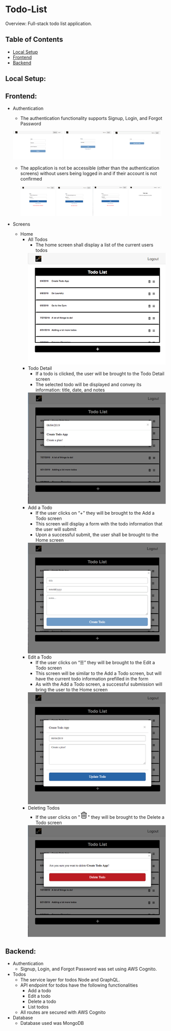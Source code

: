 # Todo-List

Overview: Full-stack todo list application.

## Table of Contents
* [Local Setup](#local-setup)
* [Frontend](#frontend)
* [Backend](#backend)

## Local Setup:


## Frontend:
* Authentication
    * The authentication functionality supports Signup, Login, and Forgot Password
    
    <img src="readmeImages/signup.png" width="32.5%" > <img src="readmeImages/signin.png" width="31.5%" > <img src="readmeImages/forgotPassword.png" width="31%" >
    * The application is not be accessible (other than the authentication screens) without users being logged in and if their account is not confirmed

      <img src="readmeImages/incorrectPassword.png" width="24%" > <img src="readmeImages/userDoesNotExist.png" width="24%" > <img src="readmeImages/userNotConfirmed.png" width="24%" > <img src="readmeImages/unAuthHomePage.png" width="22.5%" >

    
* Screens
    * Home
       * All Todos
           * The home screen shall display a list of the current users todos
           <img src="readmeImages/allTodos.png" >
       * Todo Detail
           * If a todo is clicked, the user will be brought to the Todo Detail screen
           * The selected todo will be displayed and convey its information: title, date, and notes
           <img src="readmeImages/todoDetail.png" >
       * Add a Todo
           * If the user clicks on “+” they will be brought to the Add a Todo screen
           * This screen will display a form with the todo information that the user will submit
           * Upon a successful submit, the user shall be brought to the Home screen
           <img src="readmeImages/addTodo.png" >
       * Edit a Todo
           * If the user clicks on “☰” they will be brought to the Edit a Todo screen
           * This screen will be similar to the Add a Todo screen, but will have the current todo information pre­filled in the form
           * As with the Add a Todo screen, a successful submission will bring the user to the Home screen
           <img src="readmeImages/editTodo.png" >
       * Deleting Todos
           * If the user clicks on "<img src="readmeImages/trashIcon.png" >" they will be brought to the Delete a Todo screen
           <img src="readmeImages/deleteTodo.png" >

## Backend:
* Authentication
    * Signup, Login, and Forgot Password was set using AWS Cognito.
* Todos
    * The service layer for todos Node and GraphQL.
    * API endpoint for todos have the following functionalities
        * Add a todo
        * Edit a todo
        * Delete a todo
        * List todos
    * All routes are secured with AWS Cognito
* Database
    * Database used was MongoDB
        
